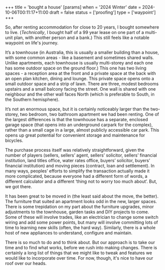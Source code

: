 +++
title = 'bought a house'
[params]
    when = '2024 Winter'
date = 2024-10-06T00:11:17+11:00
draft = false
status = ['proofing']
type = ['waypoint']
+++

So, after renting accommodation for close to 20 years, I bought somewhere to live. (_Technically_, I bought half of a 99 year lease on one part of a multi-unit plan, with another person and a bank.) This still feels like a notable waypoint on life's journey.

<!--more-->

It’s a townhouse (in Australia, this is usually a smaller building than a house, with some common areas - like a basement and sometimes shared walls. Unlike apartments, each townhouse is usually multi-storey and each one has some outdoor space on the ground floor.) This one has two living spaces - a reception area at the front and a private space at the back with an open plan kitchen, dining and lounge. This private space opens onto a small outdoor space and a strip of lawn. There are three, modest bedrooms upstairs and a small balcony facing the street. One wall is shared with one neighbour and the other wall faces North (which is preferable to South, in the Southern hemisphere).

It’s not an enormous space, but it is certainly noticeably larger than the two-storey, two bedroom, two bathroom apartment we had been renting. One of the largest differences is that the townhouse has a separate, enclosed garage space (that opens into an underground carpark for the complex), rather than a small cage in a large, almost publicly accessible car park. This opens up great potential for convenient storage and maintenance for bicycles.

The purchase process itself was relatively straightforward, given the number of players (sellers, sellers’ agent, sellers’ solicitor, sellers’ financial institution, land titles office, water rates office, buyers’ solicitor, buyers’ financial institution) and moving pieces (contract, loan and settlement). In many ways, peoples’ efforts to simplify the transaction actually made it more complicated, because everyone had a different form of words, a different calculator and a different ‘thing not to worry too much about’. But, we got there.

It has been great to be moved in (the least said about the move, the better). The furniture that suited an apartment looks odd in the new, larger spaces. There is some trepidation on my part about the furniture upgrades, minor adjustments to the townhouse, garden tasks and DIY projects to come. Some of these will involve trades, like an electrician to change some switch wiring and add some power points, but many will involve committing lots of time to learning new skills (often, the hard way). Similarly, there is a whole host of new appliances to understand, configure and maintain.

There is so much to do and to think about. But our approach is to take our time and to find what works, before we rush into making changes. There is certainly a long list of things that we might like to tweak and features we would like to incorporate over time. For now, though, it's nice to have our roof over our heads.